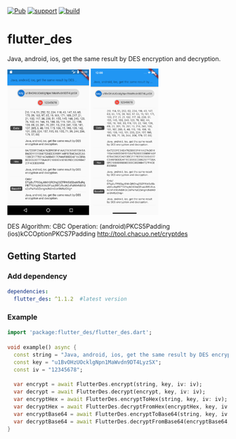 [![Pub](https://img.shields.io/pub/v/flutter_des.svg)](https://pub.dartlang.org/packages/flutter_des)
[![support](https://img.shields.io/badge/platform-flutter-ff69b4.svg)](https://github.com/OctMon/flutter_des)
[![build](https://github.com/OctMon/flutter_des/workflows/build/badge.svg)](https://github.com/OctMon/flutter_des/actions)

# flutter_des

Java, android, ios, get the same result by DES encryption and decryption.

<div >
  <p>
    <img src="https://github.com/OctMon/flutter_des/blob/assets/android.png?raw=true" width = 37% />
    <img src="https://github.com/OctMon/flutter_des/blob/assets/ios.png?raw=true" width = 30.5% />
  </>
</div>

DES 
Algorithm: CBC
Operation: (android)PKCS5Padding (ios)kCCOptionPKCS7Padding
http://tool.chacuo.net/cryptdes

## Getting Started

### Add dependency

```yaml
dependencies:
  flutter_des: ^1.1.2  #latest version
```

### Example

```dart
import 'package:flutter_des/flutter_des.dart';

void example() async {
  const string = "Java, android, ios, get the same result by DES encryption and decryption.";
  const key = "u1BvOHzUOcklgNpn1MaWvdn9DT4LyzSX";
  const iv = "12345678";

  var encrypt = await FlutterDes.encrypt(string, key, iv: iv);
  var decrypt = await FlutterDes.decrypt(encrypt, key, iv: iv);
  var encryptHex = await FlutterDes.encryptToHex(string, key, iv: iv);
  var decryptHex = await FlutterDes.decryptFromHex(encryptHex, key, iv: iv);
  var encryptBase64 = await FlutterDes.encryptToBase64(string, key, iv: iv);
  var decryptBase64 = await FlutterDes.decryptFromBase64(encryptBase64, key, iv: iv);
}
```

